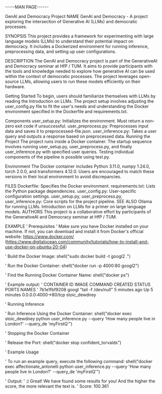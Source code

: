-----MAN PAGE------

GenAI and Democracy Project
NAME
GenAI and Democracy - A project exploring the intersection of Generative AI (LLMs) and democratic processes.

SYNOPSIS
This project provides a framework for experimenting with large language models (LLMs) to understand their potential impact on democracy. It includes a Dockerized environment for running inference, preprocessing data, and setting up user configurations.

DESCRIPTION
The GenAI and Democracy project is part of the GenerativeAI and Democracy seminar at HfP / TUM. It aims to provide participants with the tools and knowledge needed to explore how generative AI can be used within the context of democratic processes. The project leverages open-source LLMs, allowing users to run these models efficiently on their hardware.

Getting Started
To begin, users should familiarize themselves with LLMs by reading the Introduction on LLMs. The project setup involves adjusting the user_config.py file to fit the user's needs and understanding the Docker environment specified in the Dockerfile and requirements.txt.

Components
user_setup.py: Initializes the environment. Must return a non-zero exit code if unsuccessful.
user_preprocess.py: Preprocesses input data and saves it to preprocessed-file.json.
user_inference.py: Takes a user query and outputs a response based on preprocessed data.
Running the Project
The project runs inside a Docker container. The startup sequence involves running user_setup.py, user_preprocess.py, and finally user_inference.py with specified user queries. Testing individual components of the pipeline is possible using test.py.

Environment
The Docker container includes Python 3.11.0, numpy 1.24.0, torch 2.0.0, and transformers 4.12.0. Users are encouraged to match these versions in their local environment to avoid discrepancies.

FILES
Dockerfile: Specifies the Docker environment.
requirements.txt: Lists the Python package dependencies.
user_config.py: User-specific configuration settings.
user_setup.py, user_preprocess.py, user_inference.py: Core scripts for the project pipeline.
SEE ALSO
Ollama for running LLMs.
Introduction on LLMs for a primer on large language models.
AUTHORS
This project is a collaborative effort by participants of the GenerativeAI and Democracy seminar at HfP / TUM.

EXAMPLE
' Prerequisites
' Make sure you have Docker installed on your machine. If not, you can download and install it from Docker's official website: https://www.docker.com/
(https://www.digitalocean.com/community/tutorials/how-to-install-and-use-docker-on-ubuntu-20-04)

' Build the Docker Image:
shell("sudo docker build -t googl2 .")

' Run the Docker Container:
shell("docker run -p 4000:80 googl2")

' Find the Running Docker Container Name:
shell("docker ps")

' Example output:
' CONTAINER ID   IMAGE   COMMAND                  CREATED         STATUS         PORTS                   NAMES
' 7b1e1fbf9208   googl   "tail -f /dev/null"      5 minutes ago   Up 5 minutes   0.0.0.0:4000->80/tcp    stoic_dewdney

' Running Inference

' Run Inference Using the Docker Container:
shell("docker exec stoic_dewdney python user_inference.py --query 'How many people live in London?' --query_de 'myFirstQ'")

' Stopping the Docker Container

' Release the Port:
shell("docker stop confident_torvalds")

' Example Usage

' To run an example query, execute the following command:
shell("docker exec affectionate_antonelli python user_inference.py --query 'How many people live in London?' --query_de 'myFirstQ'")

' Output:
' :) Great! We have found some results for you! And the higher the score, the more relevant the text is.
' Score: 100.361

